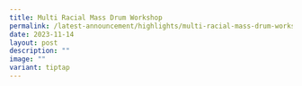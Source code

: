 ```yaml
---
title: Multi Racial Mass Drum Workshop
permalink: /latest-announcement/highlights/multi-racial-mass-drum-workshop/
date: 2023-11-14
layout: post
description: ""
image: ""
variant: tiptap
---
```

